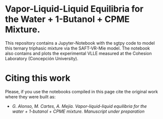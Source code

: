 # Vapor-Liquid-Liquid Equilibria for the Water + 1-Butanol + CPME Mixture.
This repository contains a Jupyter-Notebook with the sgtpy code to model this ternary triphasic mixture via the SAFT-VR-Mie model. The notebook also contains and plots the experimental VLLE measured at the Cohesion Laboratory (Concepción University).

# Citing this work
Please, if you use the notebooks compiled in this page cite the original work where they were built as:
- *G. Alonso, M. Cartes, A. Mejía. Vapor-liquid-liquid equilibria for the water + 1-butanol + CPME mixture. Manuscript under preparation*
